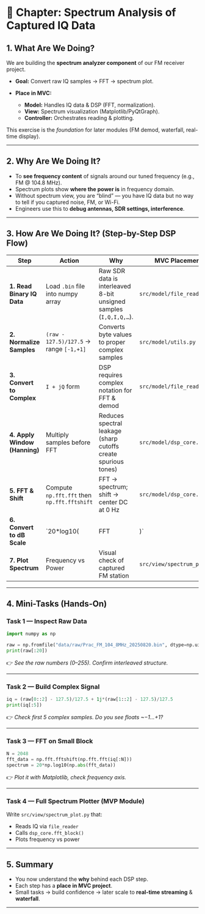 # 📖 Chapter: Spectrum Analysis of Captured IQ Data

## 1. What Are We Doing?

We are building the **spectrum analyzer component** of our FM receiver project.

* **Goal:** Convert raw IQ samples → FFT → spectrum plot.
* **Place in MVC:**

  * **Model:** Handles IQ data & DSP (FFT, normalization).
  * **View:** Spectrum visualization (Matplotlib/PyQtGraph).
  * **Controller:** Orchestrates reading & plotting.

This exercise is the *foundation* for later modules (FM demod, waterfall, real-time display).

---

## 2. Why Are We Doing It?

* To **see frequency content** of signals around our tuned frequency (e.g., FM @ 104.8 MHz).
* Spectrum plots show **where the power is** in frequency domain.
* Without spectrum view, you are “blind” — you have IQ data but no way to tell if you captured noise, FM, or Wi-Fi.
* Engineers use this to **debug antennas, SDR settings, interference**.

---

## 3. How Are We Doing It? (Step-by-Step DSP Flow)

| Step                          | Action                                      | Why                                                               | MVC Placement               |                                          |                      |
| ----------------------------- | ------------------------------------------- | ----------------------------------------------------------------- | --------------------------- | ---------------------------------------- | -------------------- |
| **1. Read Binary IQ Data**    | Load `.bin` file into numpy array           | Raw SDR data is interleaved 8-bit unsigned samples (`I,Q,I,Q,…`). | `src/model/file_reader.py`  |                                          |                      |
| **2. Normalize Samples**      | `(raw - 127.5)/127.5` → range `[-1,+1]`     | Converts byte values to proper complex samples                    | `src/model/utils.py`        |                                          |                      |
| **3. Convert to Complex**     | `I + jQ` form                               | DSP requires complex notation for FFT & demod                     | `src/model/file_reader.py`  |                                          |                      |
| **4. Apply Window (Hanning)** | Multiply samples before FFT                 | Reduces spectral leakage (sharp cutoffs create spurious tones)    | `src/model/dsp_core.py`     |                                          |                      |
| **5. FFT & Shift**            | Compute `np.fft.fft` then `np.fft.fftshift` | FFT → spectrum; shift → center DC at 0 Hz                         | `src/model/dsp_core.py`     |                                          |                      |
| **6. Convert to dB Scale**    | \`20\*log10(                                | FFT                                                               | )\`                         | Engineers read in dB, not raw magnitudes | `src/model/utils.py` |
| **7. Plot Spectrum**          | Frequency vs Power                          | Visual check of captured FM station                               | `src/view/spectrum_plot.py` |                                          |                      |

---

## 4. Mini-Tasks (Hands-On)

### Task 1 — Inspect Raw Data

```python
import numpy as np

raw = np.fromfile("data/raw/Prac_FM_104_8MHz_20250820.bin", dtype=np.uint8)
print(raw[:20])
```

👉 *See the raw numbers (0–255). Confirm interleaved structure.*

---

### Task 2 — Build Complex Signal

```python
iq = (raw[0::2] - 127.5)/127.5 + 1j*(raw[1::2] - 127.5)/127.5
print(iq[:5])
```

👉 *Check first 5 complex samples. Do you see floats \~−1…+1?*

---

### Task 3 — FFT on Small Block

```python
N = 2048
fft_data = np.fft.fftshift(np.fft.fft(iq[:N]))
spectrum = 20*np.log10(np.abs(fft_data))
```

👉 *Plot it with Matplotlib, check frequency axis.*

---

### Task 4 — Full Spectrum Plotter (MVP Module)

Write `src/view/spectrum_plot.py` that:

* Reads IQ via `file_reader`
* Calls `dsp_core.fft_block()`
* Plots frequency vs power

---

## 5. Summary

* You now understand the **why** behind each DSP step.
* Each step has a **place in MVC project**.
* Small tasks → build confidence → later scale to **real-time streaming** & **waterfall**.

---


